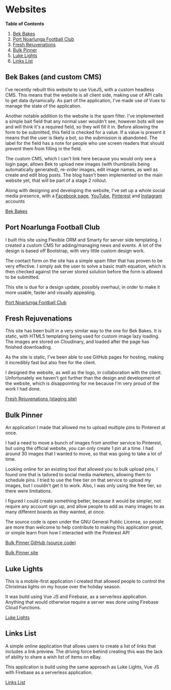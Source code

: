 # Websites

**Table of Contents**
1. [Bek Bakes](https://github.com/lukedenton/portfolio/tree/master/websites#bek-bakes)
2. [Port Noarlunga Football Club](https://github.com/lukedenton/portfolio/tree/master/websites#port-noarlunga-football-club)
3. [Fresh Rejuvenations](https://github.com/lukedenton/portfolio/tree/master/websites#fresh-rejuvenations)
4. [Bulk Pinner](https://github.com/lukedenton/portfolio/tree/master/websites#bulk-pinner)
5. [Luke Lights](https://github.com/lukedenton/portfolio/tree/master/websites#luke-lights)
6. [Links List](https://github.com/lukedenton/portfolio/tree/master/websites#links-list)
 
## Bek Bakes (and custom CMS)

I've recently rebuilt this website to use VueJS, with a custom headless CMS. This means that the website is all client side,
making use of API calls to get data dynamically. As part of the application, I've made use of Vuex to manage the state
of the application.

Another notable addition to the website is the spam filter. I've implemented a simple bait field that any normal user
wouldn't see, however bots will see and will think it's a required field, so they will fill it in. Before allowing the
form to be submitted, this field is checked for a value. If a value is present it means that the user is likely a bot, so the
submission is abandoned. The label for the field has a note for people who use screen readers that should prevent them
from filling in the field.

The custom CMS, which I can't link here because you would only see a login page, allows Bek to upload new images (with
thumbnails being automatically generated), re-order images, edit image names, as well as create and edit blog posts. The blog hasn't
been implemented on the main website yet, that will be part of a stage 2 rollout.

Along with designing and developing the website, I've set up a whole social media presence, with a [Facebook page](https://www.facebook.com/BekBakesSA),
[YouTube](https://www.youtube.com/channel/UCfDWd_I72C86Kk50TIjoH8g), [Pinterest](https://au.pinterest.com/bekbakes/)
and [Instagram](https://www.instagram.com/bek_bakes/) accounts

[Bek Bakes](http://www.bekbakes.com)

## Port Noarlunga Football Club

I built this site using Flexible ORM and Smarty for server side templating. I created a custom CMS for adding/managing news and
events. A lot of the design is based off Bootstrap, with very little custom design work.

The contact form on the site has a simple spam filter that has proven to be very effective. I simply ask the user to solve
a basic math equation, which is then checked against the server stored solution before the form is allowed to be submitted.

This site is due for a design update, possibly overhaul, in order to make it more usable, faster and visually appealing.

[Port Noarlunga Football Club](http://www.pnfc.org.au)

## Fresh Rejuvenations

This site has been built in a very similar way to the one for Bek Bakes. It is static, with HTML5 templating being used
for custom image lazy loading. The images are stored on Cloudinary, and loaded after the page has finished downloading.

As the site is static, I've been able to use GitHub pages for hosting, making it incredibly fast but also free for the client.

I designed the website, as well as the logo, in collaboration with the client. Unfortunately we haven't got further than
the design and development of the website, which is disappointing for me because I'm very proud of the work I had done.

[Fresh Rejuvenations (staging site)](http://freshrejuvenations.github.io/site/)

## Bulk Pinner

An application I made that allowed me to upload multiple pins to Pinterest at once.

I had a need to move a bunch of images from another service to Pinterest, but using the official website, you can only create 1 pin at a time. I had around 30 images that I wanted to move, so that was going to take a lot of time.

Looking online for an existing tool that allowed you to bulk upload pins, I found one that is tailored to social media marketers, allowing them to schedule pins. I tried to use the free tier on that service to upload my images, but I couldn't get it to work. Also, I was only using the free tier, so there were limitations.

I figured I could create something better, because it would be simpler, not require any account sign up, and allow people to add as many images to as many different boards as they wanted, at once.

The source code is open under the GNU General Public License, so people are more than welcome to help contribute to making this application great, or simple learn from how I interacted with the Pinterest API

[Bulk Pinner GitHub (source code)](https://github.com/bulkpinner/bulkpinner)

[Bulk Pinner site](https://bulkpinner.app)

## Luke Lights

This is a mobile-first application I created that allowed people to control the Christmas lights on my house over the holiday season.

It was build using Vue JS and Firebase, as a serverless application. Anything that would otherwise require a server was
done using Firebase Cloud Functions.

[Luke Lights](https://lukelights.app)

## Links List 

A simple online application that allows users to create a list of links that includes a link preview. The driving force behind
creating this was the lack of ability to share a wish list of items on eBay.

This application is build using the same approach as Luke Lights, Vue JS with Firebase as a serverless application.

[Links List](https://linkslist.app)
